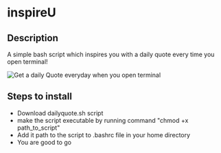 # inspireU
## Description
A simple bash script which inspires you with a daily quote every time you open terminal!

![Get a daily Quote everyday when you open terminal](https://s4.postimg.org/b93a0y4p9/Screen_Shot_2016_11_18_at_7_07_58_PM.png)
## Steps to install
* Download dailyquote.sh script
* make the script executable by running command "chmod +x path_to_script"
* Add it path to the script to .bashrc file in your home directory
* You are good to go
